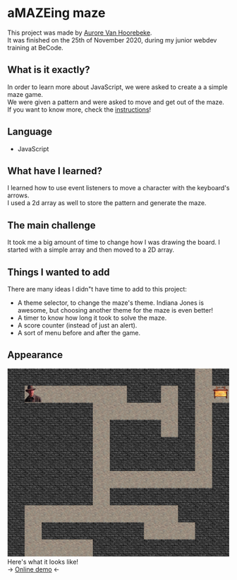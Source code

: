 # aMAZEing maze

This project was made by [Aurore Van Hoorebeke](https://github.com/AuroreVanHoorebeke).  
It was finished on the 25th of November 2020, during my junior webdev training at BeCode.    
## What is it exactly?
In order to learn more about JavaScript, we were asked to create a a simple maze game.  
We were given a pattern and were asked to move and get out of the maze.  
If you want to know more, check the [instructions](./assets/instructions.md)!  
## Language

- JavaScript

## What have I learned?
I learned how to use event listeners to move a character with the keyboard's arrows.  
I used a 2d array as well to store the pattern and generate the maze.  

## The main challenge  
It took me a big amount of time to change how I was drawing the board. I started with a simple array and then moved to a 2D array.  

## Things I wanted to add  
There are many ideas I didn"t have time to add to this project:  
- A theme selector, to change the maze's theme. Indiana Jones is awesome, but choosing another theme for the maze is even better!
- A timer to know how long it took to solve the maze.
- A score counter (instead of just an alert).
- A sort of menu before and after the game.

## Appearance  
![My maze, level one](./assets/mazePreview.png)  
Here's what it looks like!  
-> [Online demo](https://aurorevanhoorebeke.github.io/amazeing/) <-  